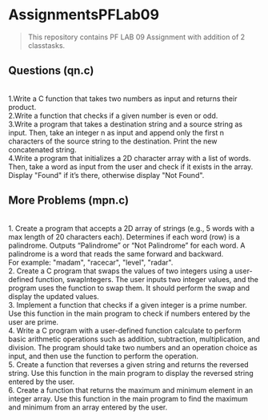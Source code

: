 # AssignmentsPFLab09
>This repository contains  PF LAB 09 Assignment with addition of 2 classtasks.  

## Questions (qn.c)
<br>1.Write a C function that takes two numbers as input and returns their product.
<br>2.Write a function that checks if a given number is even or odd.
<br>3.Write a program that takes a destination string and a source string as input. Then, take
an integer n as input and append only the first n characters of the source string to the
destination. Print the new concatenated string.
<br>4.Write a program that initializes a 2D character array with a list of words. Then, take a
word as input from the user and check if it exists in the array. Display "Found" if it’s there,
otherwise display "Not Found".
## More Problems (mpn.c)
<br>1. Create a program that accepts a 2D array of strings (e.g., 5 words with a max length of 20
characters each). Determines if each word (row) is a palindrome. Outputs “Palindrome” or “Not
Palindrome” for each word. A palindrome is a word that reads the same forward and backward.
<br>For example: "madam", "racecar", "level", "radar".
<br>2. Create a C program that swaps the values of two integers using a user-defined function,
swapIntegers. The user inputs two integer values, and the program uses the function to swap
them. It should perform the swap and display the updated values.
<br>3. Implement a function that checks if a given integer is a prime number. Use this function in the
main program to check if numbers entered by the user are prime.
<br>4. Write a C program with a user-defined function calculate to perform basic arithmetic operations
such as addition, subtraction, multiplication, and division. The program should take two
numbers and an operation choice as input, and then use the function to perform the operation.
<br>5. Create a function that reverses a given string and returns the reversed string. Use this function
in the main program to display the reversed string entered by the user.
<br>6. Create a function that returns the maximum and minimum element in an integer array. Use this
function in the main program to find the maximum and minimum from an array entered by the
user.
